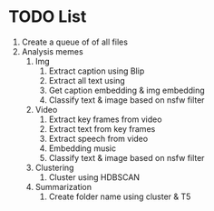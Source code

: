 # TODO List
1. Create a queue of of all files
2. Analysis memes
   1. Img
      1. Extract caption using Blip
      2. Extract all text using
      3. Get caption embedding & img embedding
      4. Classify text & image based on nsfw filter
   2. Video
      1. Extract key frames from video
      2. Extract text from key frames
      3. Extract speech from video
      4. Embedding music
      4. Classify text & image based on nsfw filter
   3. Clustering
      1. Cluster using HDBSCAN
   4. Summarization
      1. Create folder name using cluster & T5